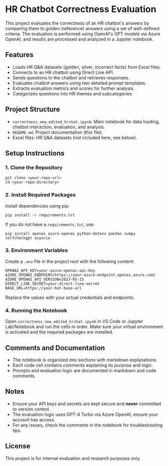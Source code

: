 # HR Chatbot Correctness Evaluation

This project evaluates the correctness of an HR chatbot's answers by comparing them to golden (reference) answers using a set of well-defined criteria. The evaluation is performed using OpenAI's GPT models via Azure OpenAI, and results are processed and analyzed in a Jupyter notebook.

## Features
- Loads HR Q&A datasets (golden, silver, incorrect facts) from Excel files.
- Connects to an HR chatbot using Direct Line API.
- Sends questions to the chatbot and retrieves responses.
- Evaluates chatbot answers using two detailed prompt templates.
- Extracts evaluation metrics and scores for further analysis.
- Categorizes questions into HR themes and subcategories.

## Project Structure
- `correctness_new_edited_hrchat.ipynb`: Main notebook for data loading, chatbot interaction, evaluation, and analysis.
- `README.md`: Project documentation (this file).
- Excel files: HR Q&A datasets (not included here, see below).

## Setup Instructions

### 1. Clone the Repository
```
git clone <your-repo-url>
cd <your-repo-directory>
```


### 2. Install Required Packages
Install dependencies using pip:
```
pip install -r requirements.txt
```

If you do not have a `requirements.txt`, use:
```
pip install openai azure-openai python-dotenv pandas numpy selfcheckgpt asyncio
```

### 3. Environment Variables
Create a `.env` file in the project root with the following content:
```
OPENAI_API_KEY=your-azure-openai-api-key
AZURE_OPENAI_ENDPOINT=https://your-azure-endpoint.openai.azure.com/
AZURE_OPENAI_API_VERSION=2023-05-15
DIRECT_LINE_SECRET=your-direct-line-secret
BASE_URL=https://your-bot-base-url
```
Replace the values with your actual credentials and endpoints.

### 4. Running the Notebook
Open `correctness_new_edited_hrchat.ipynb` in VS Code or Jupyter Lab/Notebook and run the cells in order. Make sure your virtual environment is activated and the required packages are installed.

## Comments and Documentation
- The notebook is organized into sections with markdown explanations.
- Each code cell contains comments explaining its purpose and logic.
- Prompts and evaluation logic are documented in markdown and code comments.

## Notes
- Ensure your API keys and secrets are kept secure and **never** committed to version control.
- The evaluation logic uses GPT-4 Turbo via Azure OpenAI; ensure your account has access.
- For any issues, check the comments in the notebook for troubleshooting tips.

## License
This project is for internal evaluation and research purposes only.
